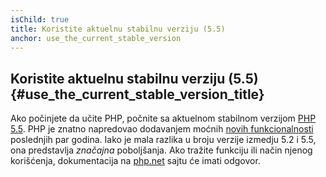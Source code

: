 ```yaml
---
isChild: true
title: Koristite aktuelnu stabilnu verziju (5.5)
anchor: use_the_current_stable_version
---
```


## Koristite aktuelnu stabilnu verziju (5.5) {#use_the_current_stable_version_title}

Ako počinjete da učite PHP, počnite sa aktuelnom stabilnom verzijom [PHP 5.5][php-release].
PHP je znatno napredovao dodavanjem moćnih [novih funkcionalnosti](#language_highlights) poslednjih par godina.
Iako je mala razlika u broju verzije izmedju 5.2 i 5.5, ona predstavlja _značajna_ poboljšanja. Ako tražite
funkciju ili način njenog korišćenja, dokumentacija na [php.net][php-docs] sajtu će imati odgovor.

[php-release]: http://www.php.net/downloads.php
[php-docs]: http://www.php.net/manual/en/
